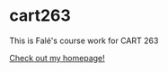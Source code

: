 # cart263
This is Falé's course work for CART 263

[Check out my homepage!](https://crystals80.github.io/cart263/)
